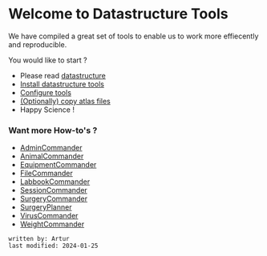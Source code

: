 # Welcome to Datastructure Tools
We have compiled a great set of tools to enable us to work more effiecently and reproducible.

You would like to start ?
- Please read [datastructure](../datastructure_documentation/datastructure.md)
- [Install datastructure tools](installation.md)
- [Configure tools](AdminCommander.md#db-configuration)
- [(Optionally) copy atlas files](AdminCommander.md#copy-brain-atlases)
- Happy Science !

### Want more How-to's ?
- [AdminCommander](AdminCommander.md)
- [AnimalCommander](AnimalCommander.md)
- [EquipmentCommander](EquipmentCommander.md)
- [FileCommander](FileCommander.md)
- [LabbookCommander](LabbookCommander.md)
- [SessionCommander](SessionCommander.md)
- [SurgeryCommander](SurgeryCommander.md)
- [SurgeryPlanner](SurgeryPlanner.md)
- [VirusCommander](VirusCommander.md)
- [WeightCommander](WeightCommander.md)


~~~~
written by: Artur
last modified: 2024-01-25
~~~~

